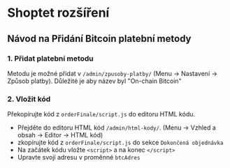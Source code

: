 # Shoptet rozšíření

## Návod na Přidání Bitcoin platební metody

### 1. Přidat platební metodu

Metodu je možné přidat v `/admin/zpusoby-platby/` (Menu -> Nastavení -> Způsob platby).
Důležité je aby název byl "On-chain Bitcoin"

### 2. Vložit kód

Překopírujte kód z `orderFinale/script.js` do editoru HTML kódu.

- Přejděte do editoru HTML kód `/admin/html-kody/`. (Menu -> Vzhled a obsah -> Editor -> HTML kód)
- zkopírujte kód z `orderFinale/script.js` do sekce `Dokončená objednávka`
- Na začátek kódu vložte `<script>` a na konec `</script>`
- Upravte svojí adresu v proměnné `btcAdres`
